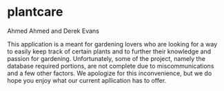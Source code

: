 # plantcare
Ahmed Ahmed and Derek Evans

This application is a meant for gardening lovers who are looking for a way to easily keep track of certain plants and to further their knowledge and passion for gardening. Unfortunately, some of the project, namely the database required portions, are not complete due to miscommunications and a few other factors. We apologize for this inconvenience, but we do hope you enjoy what our current apllication has to offer.

